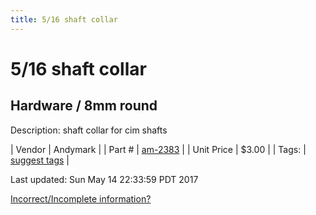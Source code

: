 ```yaml
---
title: 5/16 shaft collar
---
```


# 5/16 shaft collar
## Hardware / 8mm round
Description: 	shaft collar for cim shafts 

| Vendor | Andymark | 
| Part # | [am-2383](http://www.andymark.com/product-p/am-2383.htm) | 
| Unit Price | $3.00 | 
| Tags: | [suggest tags](https://docs.google.com/forms/d/e/1FAIpQLSeWyY8v3RgOty-MyWmh9U0iivNYN_molChYyS-0U-o-kOAv_g/viewform) | 

Last updated: Sun May 14 22:33:59 PDT 2017

 [Incorrect/Incomplete information?](https://docs.google.com/forms/d/e/1FAIpQLSeWyY8v3RgOty-MyWmh9U0iivNYN_molChYyS-0U-o-kOAv_g/viewform)